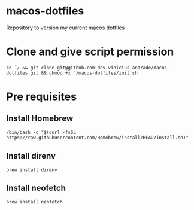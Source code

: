 # macos-dotfiles
Repository to version my current macos dotfiles


# Clone and give script permission
```shell
cd ˜/ && git clone git@github.com:dev-vinicius-andrade/macos-dotfiles.git && chmod +x ˜/macos-dotfiles/init.sh
```

# Pre requisites

## Install Homebrew
```shell
/bin/bash -c "$(curl -fsSL https://raw.githubusercontent.com/Homebrew/install/HEAD/install.sh)"
```
## Install direnv
```shell
brew install direnv
```
## Install neofetch
```shell
brew install neofetch
```
